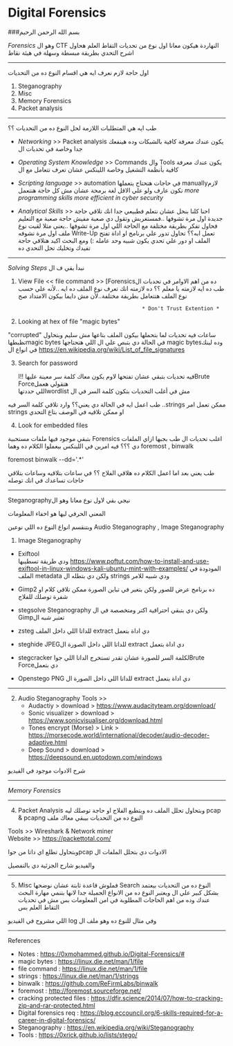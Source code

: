 # Digital Forensics

###بسم الله الرحمن الرحيم 

*Forensics* وهو ال CTF النهاردة هيكون معانا اول نوع من تحديات التقاط العلم
 هحاول اشرح التحدي بطريقة مبسطة وسهلة في هيئة نقاط 

------------------
اول حاجة لازم نعرف ايه هي اقسام النوع ده من التحديات 
 1. Steganography
 2. Misc
 3. Memory Forensics 
 4. Packet analysis

----------------------
طب ايه هي المتطلبات اللازمة لحل النوع ده من التحديات ؟؟

- *Networking* >>
      Packet analysis يكون عندك معرفة كافية بالشبكات وده هينفعك جدا وخاصة في تحديات ال 
- *Operating System Knowledge* >>
       Commands وال Tools يكون عندك معرفة كافية بأنظمة التشغيل وخاصة اللينكس عشان تعرف تتعامل مع ال
- *Scripting language* >>
       automation في حاجات هتحتاج يتعملها manuallyلازم تكون عارف ولو علي الاقل لغة برمحة عشان مش كل حاجة هتتعمل 
      *more programming skills more efficient in cyber security*

- *Analytical Skills*  >> 
       احنا كلنا بنحل عشان نتعلم فطبيعي جدا انك تلاقي حاجة جديدة اول مرة تشوفها ..فمستغربش وتقول دي صعبة 
       مفيش حاجة صعبة مع التعليم فحاول تفكر بطريقة مختلفة مع الحاجة اللي اول مرة تشوفها ..يعني مثلا لقيت نوع ملف اول مرة تشوفه
       Write-Up تعمل ابه؟؟ تحاول تدور علي برنامج او اداة تفتح الملف او دور علي تحدي يكون شبيه وحد عامله 
       :) ومع البحث اكيد هتلاقي حاجة تفيدك وتخليك تحل التحدي ده 

------------------------------
*Solving Steps* نبدأ بقي ف ال  

1. View File 
<< file command >> [Forensicsده من اهم الاوامر في تحدبات ال 
طب ده ايه لازمته يا معلم ؟؟
ده لازمته انك تعرف نوع الملف ده ايه ..لأنه علي حسب نوع الملف هتتعامل بطريقة مختلفة..لأن مش دايما بيكون الامتداد صح  

                                               * Don't Trust Extention *

2. Looking at hex of file "magic bytes"

"corrupted" ساعات فيه تحديات لما بتحملها بيكون الملف بتاعها مش سليم 
 وبتحاول تظبطهاmagic bytes في الحالة دي بتبص علي ال 
  اللي هتحتاجها magic bytesوده لينك في انواع ال 
https://en.wikipedia.org/wiki/List_of_file_signatures

3. Search for password 

   فيه تحديات بتبقي عشان تفتحها لاوم يكون معاك كلمة سر معينة
 عليها !!اBrute Forceهتقولي هعمل  
اللي حددتهاwordlist مش في أغلب التحديات بتكون كلمة السر في ال

طب اعمل ايه في الحالة دي يعني؟؟
 وارد تلاقي كلمة السر فيه ..strings ممكن تعمل امر
 strings <file name>
 او ممكن تلاقيه في الوصف بتاع التحدي


4. Look for embedded files

بتبقي موجود فيها ملفات مستخبية Forensics اغلب تحديات ال 
طب بجبها ازاي الملفات دي ؟؟؟
فيه امرين في اللينكس بيعملوا الكلام ده وهما 
foremost , binwalk 

foremost <file name>
binwalk --dd='.*' <file name>

طب يعني بعد اما اعمل الكلام ده هلاقي الفلاج ؟؟
في ساعات بتلاقيه وساعات بتلاقي حاجات تساعدك في انك توصله 

-------------------------------
Steganographyنيجي بقي لاول نوع معانا وهو ال 

المعني الحرفي ليها هو اخفاء المعلومات 

وبتنقسم انواع النوع ده اللي نوعين 
Audio Steganography , Image Steganography 

1. Image Steganography 

- Exiftool  
ودي طريقة تسطيبها 
https://www.poftut.com/how-to-install-and-use-exiftool-in-linux-windows-kali-ubuntu-mint-with-examples/
المودودة في الملف metadata ولكن دي بتطله ال strings ودي شبيه للامر 

- Gimp2 
ده برنامج عرض للصور ولكن بتغير في تباين الصورة ممكن تلاقي كلام او شفرة توصلك للفلاج

- stegsolve
Steganography ولكن دي بتبقي احترافية اكتر ومتخصصة في ال Gimpتعتبر شبه ال 

- zsteg 
للداتا اللي داخل الملف extract دي اداة بتعمل 

- steghide
JPEGللداتا اللي داخل الصورة ال  extract دي اداة بتعمل

- stegcracker 
 لكلمة السر للصورة عشان تقدر تستخرج الداتا اللي جواBrute Forceدي بتعمل 

- Openstego
PNG للداتا اللي داخل الصورة ال  extract دي اداة بتعمل


------------------------------
2. Audio Steganography
Tools >>
    - Audactiy > download > https://www.audacityteam.org/download/
    - Sonic visualizer > download > https://www.sonicvisualiser.org/download.html
    - Tones encrypt (Morse) > Link > https://morsecode.world/international/decoder/audio-decoder-adaptive.html
    - Deep Sound > download > https://deepsound.en.uptodown.com/windows

شرح الادوات موجود في الفيديو 

---------------------------
*Memory Forensics*


---------------------

4. Packet Analysis
وبتحاول تحلل الملف ده وبتطبع الفلاج او حاجة توصلك ليه pcap & pcapng النوع ده من التحديات بيبقي معاك ملف

Tools >> Wireshark & Network miner  
Website >> https://packettotal.com/

وبتحاول تطلع اي داتا من جواpcap الادوات دي بتحلل الملفات ال

والفيديو شارح الجزئية دي بالتفصيل 

------------------------------------

5. Misc
فملوش قاعدة ثابتة عشان نوضحها Search النوع ده من التحديات بيعتمد بشكل كبير علي ال
ويعتبر النوع ده من الانواع الجميلة جدا لانها بتنمي مهارة البحث عندك وده من اهم الحاجات المطلوبة في امن المعلومات بس مش في تحديات التقاط العلم بس

اللي مشروح في الفيديو log وفي مثال للنوع ده وهو ملف ال

-------------------------------------
References 

- Notes : https://0xmohammed.github.io/Digital-Forensics/#
- magic bytes : https://linux.die.net/man/1/file
- file command : https://linux.die.net/man/1/file
- strings : https://linux.die.net/man/1/strings
- binwalk : https://github.com/ReFirmLabs/binwalk
- foremost : http://foremost.sourceforge.net/
- cracking protected files : https://dfir.science/2014/07/how-to-cracking-zip-and-rar-protected.html
- Digital forensics req : https://blog.eccouncil.org/6-skills-required-for-a-career-in-digital-forensics/
- Steganography : https://en.wikipedia.org/wiki/Steganography
- Tools : https://0xrick.github.io/lists/stego/





